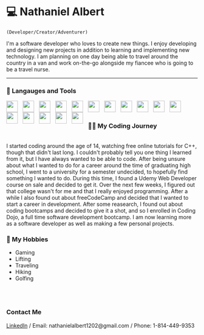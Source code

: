 # 💻 Nathaniel Albert

`(Developer/Creator/Adventurer)`

I'm a software developer who loves to create new things. I enjoy developing and designing new projects in addition to learning and implementing new technology. I am planning on one day being able to travel around the country in a van and work on-the-go alongside my fiancee who is going to be a travel nurse. 

---

### 🧰 Langauges and Tools


<img align="left" style="padding-right:10px" width="30px" src="https://cdn.jsdelivr.net/gh/devicons/devicon/icons/vscode/vscode-original.svg" />
<img align="left" style="padding-right:10px" width="30px" src="https://cdn.jsdelivr.net/gh/devicons/devicon/icons/react/react-original.svg" />
<img align="left" style="padding-right:10px" width="30px" src="https://cdn.jsdelivr.net/gh/devicons/devicon/icons/javascript/javascript-original.svg" />
<img align="left" style="padding-right:10px" width="30px" src="https://cdn.jsdelivr.net/gh/devicons/devicon/icons/python/python-original.svg" />
<img align="left" style="padding-right:10px" width="30px" src="https://cdn.jsdelivr.net/gh/devicons/devicon/icons/flask/flask-original.svg" />
<img align="left" style="padding-right:10px" width="30px" src="https://cdn.jsdelivr.net/gh/devicons/devicon/icons/bootstrap/bootstrap-original.svg" /> 
<img align="left" style="padding-right:10px" width="30px" src="https://cdn.jsdelivr.net/gh/devicons/devicon/icons/html5/html5-original.svg" />
<img align="left" style="padding-right:10px" width="30px" src="https://cdn.jsdelivr.net/gh/devicons/devicon/icons/css3/css3-original.svg" />
<img align="left" style="padding-right:10px" width="30px" src="https://cdn.jsdelivr.net/gh/devicons/devicon/icons/git/git-original.svg" />
<img align="left" style="padding-right:10px" width="30px" src="https://cdn.jsdelivr.net/gh/devicons/devicon/icons/mysql/mysql-original.svg" />
<img align="left" style="padding-right:10px" width="30px" src="https://cdn.jsdelivr.net/gh/devicons/devicon/icons/trello/trello-plain.svg" />
<img align="left" style="padding-right:10px" width="30px" src="https://cdn.jsdelivr.net/gh/devicons/devicon/icons/csharp/csharp-original.svg" />
<img align="left" style="padding-right:10px" width="30px" src="https://cdn.jsdelivr.net/gh/devicons/devicon/icons/dotnetcore/dotnetcore-original.svg" />
<img align="left" style="padding-right:10px" width="30px" src="https://cdn.jsdelivr.net/gh/devicons/devicon/icons/github/github-original.svg" />
<img align="left" style="padding-right:10px" width="30px" src="https://cdn.jsdelivr.net/gh/devicons/devicon/icons/mongodb/mongodb-original.svg" />
<img align="left" style="padding-right:10px" width="30px" src="https://cdn.jsdelivr.net/gh/devicons/devicon/icons/nodejs/nodejs-original.svg" />
<br />

#


<h3>👨‍💻 My Coding Journey</h3>
 <br />  I started coding around the age of 14, watching free online tutorials for C++, though that didn't last long. I couldn't probably tell you one thing I learned from it, but I have always wanted to be able to code. After being unsure about what I wanted to do for a career around the time of graduating high school, I went to a university for a semester undecided, to hopefully find something I wanted to do. During this time, I found a Udemy Web Developer course on sale and decided to get it. Over the next few weeks, I figured out that college wasn't for me and that I really enjoyed programming. After a while I also found out about freeCodeCamp and decided that I wanted to start a career in development. After some reasearch, I found out about coding bootcamps and decided to give it a shot, and so I enrolled in Coding Dojo, a full time software development bootcamp. I am now learning more as a software developer as well as making a few personal projects.
 
 
<h3>👾 My Hobbies</h3>
 <ul>
  <li>Gaming</li>
  <li>Lifting</li>
  <li>Traveling</li>
  <li>Hiking</li>
 <li>Golfing</li>
 </ul>
 <br />
 
 #
 
 <h3>Contact Me</h3>
 <a href="https://www.linkedin.com/in/nathaniel-j-albert/" >LinkedIn</a> / Email: nathanielalbert1202@gmail.com / Phone: 1-814-449-9353
 
 
